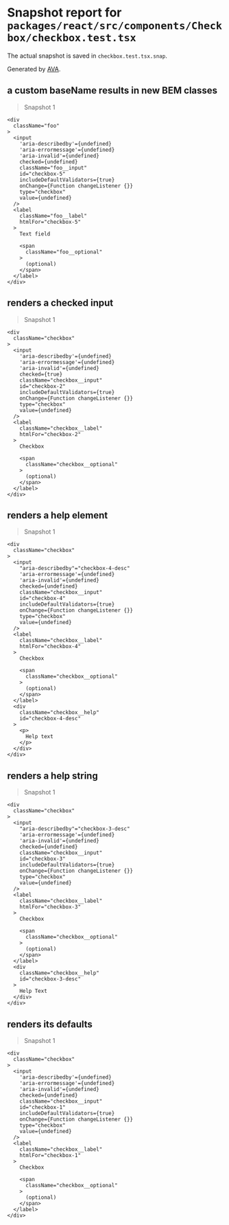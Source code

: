 # Snapshot report for `packages/react/src/components/Checkbox/checkbox.test.tsx`

The actual snapshot is saved in `checkbox.test.tsx.snap`.

Generated by [AVA](https://ava.li).

## a custom baseName results in new BEM classes

> Snapshot 1

    <div
      className="foo"
    >
      <input
        'aria-describedby'={undefined}
        'aria-errormessage'={undefined}
        'aria-invalid'={undefined}
        checked={undefined}
        className="foo__input"
        id="checkbox-5"
        includeDefaultValidators={true}
        onChange={Function changeListener {}}
        type="checkbox"
        value={undefined}
      />
      <label
        className="foo__label"
        htmlFor="checkbox-5"
      >
        Text field

        <span
          className="foo__optional"
        >
          (optional)
        </span>
      </label>
    </div>

## renders a checked input

> Snapshot 1

    <div
      className="checkbox"
    >
      <input
        'aria-describedby'={undefined}
        'aria-errormessage'={undefined}
        'aria-invalid'={undefined}
        checked={true}
        className="checkbox__input"
        id="checkbox-2"
        includeDefaultValidators={true}
        onChange={Function changeListener {}}
        type="checkbox"
        value={undefined}
      />
      <label
        className="checkbox__label"
        htmlFor="checkbox-2"
      >
        Checkbox

        <span
          className="checkbox__optional"
        >
          (optional)
        </span>
      </label>
    </div>

## renders a help element

> Snapshot 1

    <div
      className="checkbox"
    >
      <input
        "aria-describedby"="checkbox-4-desc"
        'aria-errormessage'={undefined}
        'aria-invalid'={undefined}
        checked={undefined}
        className="checkbox__input"
        id="checkbox-4"
        includeDefaultValidators={true}
        onChange={Function changeListener {}}
        type="checkbox"
        value={undefined}
      />
      <label
        className="checkbox__label"
        htmlFor="checkbox-4"
      >
        Checkbox

        <span
          className="checkbox__optional"
        >
          (optional)
        </span>
      </label>
      <div
        className="checkbox__help"
        id="checkbox-4-desc"
      >
        <p>
          Help text
        </p>
      </div>
    </div>

## renders a help string

> Snapshot 1

    <div
      className="checkbox"
    >
      <input
        "aria-describedby"="checkbox-3-desc"
        'aria-errormessage'={undefined}
        'aria-invalid'={undefined}
        checked={undefined}
        className="checkbox__input"
        id="checkbox-3"
        includeDefaultValidators={true}
        onChange={Function changeListener {}}
        type="checkbox"
        value={undefined}
      />
      <label
        className="checkbox__label"
        htmlFor="checkbox-3"
      >
        Checkbox

        <span
          className="checkbox__optional"
        >
          (optional)
        </span>
      </label>
      <div
        className="checkbox__help"
        id="checkbox-3-desc"
      >
        Help Text
      </div>
    </div>

## renders its defaults

> Snapshot 1

    <div
      className="checkbox"
    >
      <input
        'aria-describedby'={undefined}
        'aria-errormessage'={undefined}
        'aria-invalid'={undefined}
        checked={undefined}
        className="checkbox__input"
        id="checkbox-1"
        includeDefaultValidators={true}
        onChange={Function changeListener {}}
        type="checkbox"
        value={undefined}
      />
      <label
        className="checkbox__label"
        htmlFor="checkbox-1"
      >
        Checkbox

        <span
          className="checkbox__optional"
        >
          (optional)
        </span>
      </label>
    </div>
